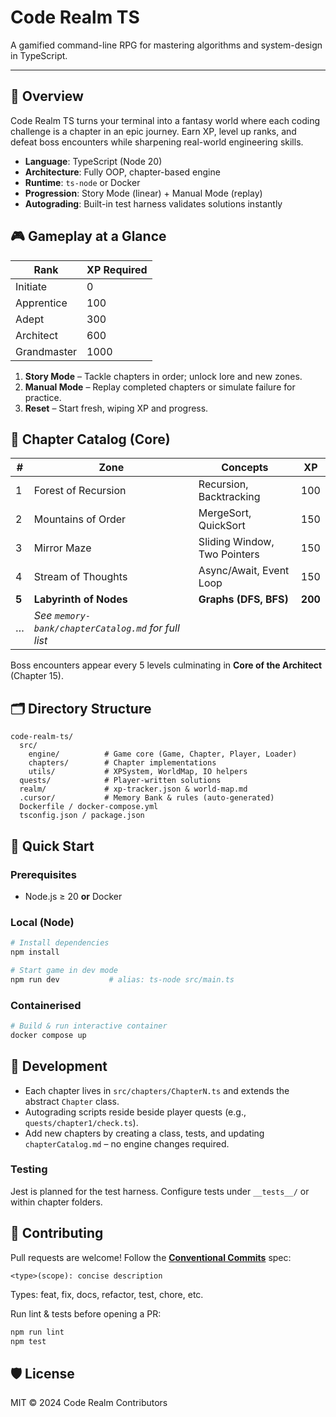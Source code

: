 # Code Realm TS

A gamified command-line RPG for mastering algorithms and system-design in TypeScript.

---

## 📜 Overview
Code Realm TS turns your terminal into a fantasy world where each coding challenge is a chapter in an epic journey. Earn XP, level up ranks, and defeat boss encounters while sharpening real-world engineering skills.

* **Language**: TypeScript (Node 20)
* **Architecture**: Fully OOP, chapter-based engine
* **Runtime**: `ts-node` or Docker
* **Progression**: Story Mode (linear) + Manual Mode (replay)
* **Autograding**: Built-in test harness validates solutions instantly

## 🎮 Gameplay at a Glance
| Rank | XP Required |
|------|-------------|
| Initiate | 0 |
| Apprentice | 100 |
| Adept | 300 |
| Architect | 600 |
| Grandmaster | 1000 |

1. **Story Mode** – Tackle chapters in order; unlock lore and new zones.
2. **Manual Mode** – Replay completed chapters or simulate failure for practice.
3. **Reset** – Start fresh, wiping XP and progress.

## 🧩 Chapter Catalog (Core)
| # | Zone | Concepts | XP |
|---|-----------------------|--------------------------------------|----|
| 1 | Forest of Recursion | Recursion, Backtracking | 100 |
| 2 | Mountains of Order | MergeSort, QuickSort | 150 |
| 3 | Mirror Maze | Sliding Window, Two Pointers | 150 |
| 4 | Stream of Thoughts | Async/Await, Event Loop | 150 |
| **5** | **Labyrinth of Nodes** | **Graphs (DFS, BFS)** | **200** |
| … | _See `memory-bank/chapterCatalog.md` for full list_ | | |

Boss encounters appear every 5 levels culminating in **Core of the Architect** (Chapter 15).

## 🗂 Directory Structure
```
code-realm-ts/
  src/
    engine/          # Game core (Game, Chapter, Player, Loader)
    chapters/        # Chapter implementations
    utils/           # XPSystem, WorldMap, IO helpers
  quests/            # Player-written solutions
  realm/             # xp-tracker.json & world-map.md
  .cursor/           # Memory Bank & rules (auto-generated)
  Dockerfile / docker-compose.yml
  tsconfig.json / package.json
```

## 🚀 Quick Start
### Prerequisites
* Node.js ≥ 20 **or** Docker

### Local (Node)
```bash
# Install dependencies
npm install

# Start game in dev mode
npm run dev           # alias: ts-node src/main.ts
```

### Containerised
```bash
# Build & run interactive container
docker compose up
```

## 🔧 Development
* Each chapter lives in `src/chapters/ChapterN.ts` and extends the abstract `Chapter` class.
* Autograding scripts reside beside player quests (e.g., `quests/chapter1/check.ts`).
* Add new chapters by creating a class, tests, and updating `chapterCatalog.md` – no engine changes required.

### Testing
Jest is planned for the test harness. Configure tests under `__tests__/` or within chapter folders.

## 🤝 Contributing
Pull requests are welcome! Follow the **[Conventional Commits](https://www.conventionalcommits.org)** spec:
```
<type>(scope): concise description
```
Types: feat, fix, docs, refactor, test, chore, etc.

Run lint & tests before opening a PR:
```bash
npm run lint
npm test
```

## 🛡 License
MIT © 2024 Code Realm Contributors 